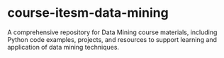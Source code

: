 # course-itesm-data-mining
A comprehensive repository for Data Mining course materials, including Python code examples, projects, and resources to support learning and application of data mining techniques.
